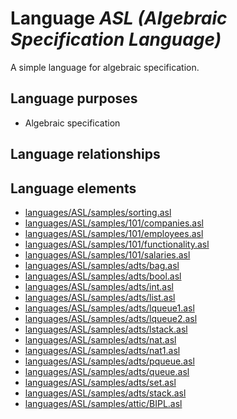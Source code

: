 # Language _ASL (Algebraic Specification Language)_
A simple language for algebraic specification.

## Language purposes
* Algebraic specification

## Language relationships

## Language elements
* [languages/ASL/samples/sorting.asl](https://github.com/softlang/yas/blob/master/languages/ASL/samples/sorting.asl)
* [languages/ASL/samples/101/companies.asl](https://github.com/softlang/yas/blob/master/languages/ASL/samples/101/companies.asl)
* [languages/ASL/samples/101/employees.asl](https://github.com/softlang/yas/blob/master/languages/ASL/samples/101/employees.asl)
* [languages/ASL/samples/101/functionality.asl](https://github.com/softlang/yas/blob/master/languages/ASL/samples/101/functionality.asl)
* [languages/ASL/samples/101/salaries.asl](https://github.com/softlang/yas/blob/master/languages/ASL/samples/101/salaries.asl)
* [languages/ASL/samples/adts/bag.asl](https://github.com/softlang/yas/blob/master/languages/ASL/samples/adts/bag.asl)
* [languages/ASL/samples/adts/bool.asl](https://github.com/softlang/yas/blob/master/languages/ASL/samples/adts/bool.asl)
* [languages/ASL/samples/adts/int.asl](https://github.com/softlang/yas/blob/master/languages/ASL/samples/adts/int.asl)
* [languages/ASL/samples/adts/list.asl](https://github.com/softlang/yas/blob/master/languages/ASL/samples/adts/list.asl)
* [languages/ASL/samples/adts/lqueue1.asl](https://github.com/softlang/yas/blob/master/languages/ASL/samples/adts/lqueue1.asl)
* [languages/ASL/samples/adts/lqueue2.asl](https://github.com/softlang/yas/blob/master/languages/ASL/samples/adts/lqueue2.asl)
* [languages/ASL/samples/adts/lstack.asl](https://github.com/softlang/yas/blob/master/languages/ASL/samples/adts/lstack.asl)
* [languages/ASL/samples/adts/nat.asl](https://github.com/softlang/yas/blob/master/languages/ASL/samples/adts/nat.asl)
* [languages/ASL/samples/adts/nat1.asl](https://github.com/softlang/yas/blob/master/languages/ASL/samples/adts/nat1.asl)
* [languages/ASL/samples/adts/pqueue.asl](https://github.com/softlang/yas/blob/master/languages/ASL/samples/adts/pqueue.asl)
* [languages/ASL/samples/adts/queue.asl](https://github.com/softlang/yas/blob/master/languages/ASL/samples/adts/queue.asl)
* [languages/ASL/samples/adts/set.asl](https://github.com/softlang/yas/blob/master/languages/ASL/samples/adts/set.asl)
* [languages/ASL/samples/adts/stack.asl](https://github.com/softlang/yas/blob/master/languages/ASL/samples/adts/stack.asl)
* [languages/ASL/samples/attic/BIPL.asl](https://github.com/softlang/yas/blob/master/languages/ASL/samples/attic/BIPL.asl)
